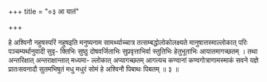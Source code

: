 +++
title = "०३ आ यातं"

+++

हे अश्विनौ नहुषस्परिं नहुषइति मनुष्यनाम सामर्थ्याच्चात्र तत्सम्बद्धोलोकोलक्ष्यते मानुषात्तस्माल्लोकात् परिः पञ्चम्यर्थानुवादी सुवृ- क्तिभिः सुष्ठु दोषवर्जिताभिः सुप्रवृत्ताभिर्वा स्तुतिभिः हेतुभूताभिः आयातमागच्छतम् । तथा अन्तरिक्षात् अन्तराक्षान्तात् मध्यमा- ल्लोकात् अप्यागच्छतम् आगत्यच कण्वानां कण्वगोत्राणामस्माकं सवने यज्ञे प्रातःसवनादौ सुतमभिषुतं मधु मधुरं सोमं हे अश्विनौ पिबाथः पिबतम् ॥ ३ ॥